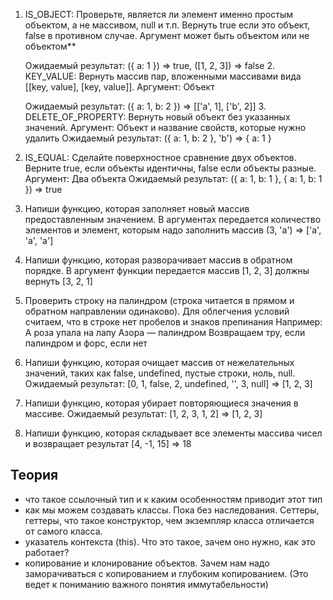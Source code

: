 1. IS_OBJECT: Проверьте, является ли элемент именно простым объектом, а не массивом, null и т.п. Вернуть true если это объект, false в противном случае.
   Аргумент может быть объектом или не объектом\*\*

   Ожидаемый результат: ({ a: 1 }) => true, ([1, 2, 3]) => false 2. KEY_VALUE: Вернуть массив пар, вложенными массивами вида [[key, value], [key, value]].
   Аргумент: Объект

   Ожидаемый результат: ({ a: 1, b: 2 }) => [['a', 1], ['b', 2]] 3. DELETE_OF_PROPERTY: Вернуть новый объект без указанных значений.
   Аргумент: Объект и название свойств, которые нужно удалить
   Ожидаемый результат: ({ a: 1, b: 2 }, 'b') => { a: 1 }

2. IS_EQUAL: Сделайте поверхностное сравнение двух объектов. Верните true, если объекты идентичны, false если объекты разные.
   Аргумент: Два объекта
   Ожидаемый результат: ({ a: 1, b: 1 }, { a: 1, b: 1 }) => true

3. Напиши функцию, которая заполняет новый массив предоставленным значением.
   В аргументах передается количество элементов и элемент, которым надо заполнить массив (3, 'a') => ['a', 'a', 'a']

4. Напиши функцию, которая разворачивает массив в обратном порядке.
   В аргумент функции передается массив [1, 2, 3] должны вернуть [3, 2, 1]

5. Проверить строку на палиндром (строка читается в прямом и обратном направлении одинаково). Для облегчения условий считаем, что в строке нет пробелов и знаков препинания
   Например: А роза упала на лапу Азора — палиндром
   Возвращаем тру, если палиндром и форс, если нет

6. Напиши функцию, которая очищает массив от нежелательных значений, таких как false, undefined, пустые строки, ноль, null.
   Ожидаемый результат: [0, 1, false, 2, undefined, '', 3, null] => [1, 2, 3]

7. Напиши функцию, которая убирает повторяющиеся значения в массиве.
   Ожидаемый результат: [1, 2, 3, 1, 2] => [1, 2, 3]

8. Напиши функцию, которая складывает все элементы массива чисел и возвращает результат
   [4, -1, 15] => 18

## Теория

- что такое ссылочный тип и к каким особенностям приводит этот тип
- как мы можем создавать классы. Пока без наследования. Сеттеры, геттеры, что такое конструктор, чем экземпляр класса отличается от самого класса.
- указатель контекста (this). Что это такое, зачем оно нужно, как это работает?
- копирование и клонирование объектов. Зачем нам надо заморачиваться с копированием и глубоким копированием. (Это ведет к пониманию важного понятия иммутабельности)
